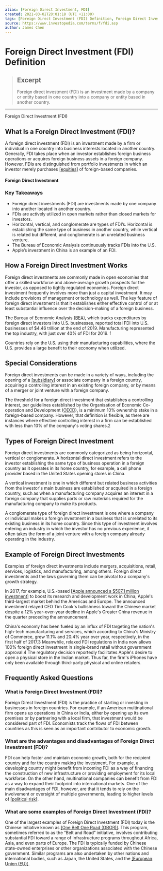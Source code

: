 ```yaml
---
alias: [Foreign Direct Investment, FDI]
created: 2021-03-02T20:01:18 (UTC +11:00)
tags: [Foreign Direct Investment (FDI) Definition, Foreign Direct Investment (FDI)]
source: https://www.investopedia.com/terms/f/fdi.asp
author: James Chen
---
```


# Foreign Direct Investment (FDI) Definition

> ## Excerpt
> Foreign direct investment (FDI) is an investment made by a company or entity based in one country into a company or entity based in another country.

---

Foreign Direct Investment (FDI)
## What Is a Foreign Direct Investment (FDI)?

A foreign direct investment (FDI) is an investment made by a firm or individual in one country into business interests located in another country. Generally, FDI takes place when an investor establishes foreign business operations or acquires foreign business assets in a foreign company. However, FDIs are distinguished from portfolio investments in which an investor merely purchases [[equities]](https://www.investopedia.com/terms/e/equity.asp) of foreign-based companies.

#### Foreign Direct Investment

### Key Takeaways

-   Foreign direct investments (FDI) are investments made by one company into another located in another country.
-   FDIs are actively utilized in open markets rather than closed markets for investors.
-   Horizontal, vertical, and conglomerate are types of FDI’s. Horizontal is establishing the same type of business in another country, while vertical is related but different, and conglomerate is an unrelated business venture. 
-   The Bureau of Economic Analysis continuously tracks FDIs into the U.S.
-   Apple’s investment in China is an example of an FDI. 

## How a Foreign Direct Investment Works

Foreign direct investments are commonly made in open economies that offer a skilled workforce and above-average growth prospects for the investor, as opposed to tightly regulated economies. Foreign direct investment frequently involves more than just a capital investment. It may include provisions of management or technology as well. The key feature of foreign direct investment is that it establishes either effective control of or at least substantial influence over the decision-making of a foreign business.

The Bureau of Economic Analysis ([BEA](https://www.investopedia.com/terms/b/bea.asp)), which tracks expenditures by foreign direct investors into U.S. businesses, reported total FDI into U.S. businesses of $4.46 trillion at the end of 2019. Manufacturing represented the top industry, with just over 40% of FDI for 2019. 1

Countries rely on the U.S. using their manufacturing capabilities, where the U.S. provides a large benefit to their economy when utilized.

## Special Considerations

Foreign direct investments can be made in a variety of ways, including the opening of a [[subsidiary]](https://www.investopedia.com/terms/s/subsidiary.asp) or associate company in a foreign country, acquiring a controlling interest in an existing foreign company, or by means of a merger or joint venture with a foreign company.

The threshold for a foreign direct investment that establishes a controlling interest, per guidelines established by the Organisation of Economic Co-operation and Development ([OECD](https://www.investopedia.com/terms/o/oecd.asp)), is a minimum 10% ownership stake in a foreign-based company. However, that definition is flexible, as there are instances where effective controlling interest in a firm can be established with less than 10% of the company's voting shares.2

## Types of Foreign Direct Investment

Foreign direct investments are commonly categorized as being horizontal, vertical or conglomerate. A horizontal direct investment refers to the investor establishing the same type of business operation in a foreign country as it operates in its home country, for example, a cell phone provider based in the United States opening stores in China. 

A vertical investment is one in which different but related business activities from the investor's main business are established or acquired in a foreign country, such as when a manufacturing company acquires an interest in a foreign company that supplies parts or raw materials required for the manufacturing company to make its products.

A conglomerate type of foreign direct investment is one where a company or individual makes a foreign investment in a business that is unrelated to its existing business in its home country. Since this type of investment involves entering an industry in which the investor has no previous experience, it often takes the form of a joint venture with a foreign company already operating in the industry.

## Example of Foreign Direct Investments

Examples of foreign direct investments include mergers, acquisitions, retail, services, logistics, and manufacturing, among others. Foreign direct investments and the laws governing them can be pivotal to a company's growth strategy. 

In 2017, for example, U.S.-based [[Apple announced a $507.1 million investment]](https://www.cnbc.com/2017/03/17/apple-china-two-more-research-centers-as-challenges-continue.html) to boost its research and development work in China, Apple's third-largest market behind the Americas and Europe. The announced investment relayed CEO Tim Cook's bullishness toward the Chinese market despite a 12% year-over-year decline in Apple's Greater China revenue in the quarter preceding the announcement. 

China's economy has been fueled by an influx of FDI targeting the nation's high-tech manufacturing and services, which according to China's Ministry of Commerce, grew 11.1% and 20.4% year over year, respectively, in the first half of 2017.3 Meanwhile, relaxed FDI regulations in India now allows 100% foreign direct investment in single-brand retail without government approval.4 The regulatory decision reportedly facilitates Apple's desire to open a physical store in the Indian market. Thus far, the firm's iPhones have only been available through third-party physical and online retailers.

## Frequently Asked Questions

### What is Foreign Direct Investment (FDI)?

Foreign Direct Investment (FDI) is the practice of starting or investing in businesses in foreign countries. For example, if an American multinational firm opens up operations in China or India, either by opening up its own premises or by partnering with a local firm, that investment would be considered part of FDI. Economists track the flows of FDI between countries as this is seen as an important contributor to economic growth.

### What are the advantages and disadvantages of Foreign Direct Investment (FDI)?

FDI can help foster and maintain economic growth, both for the recipient country and for the country making the investment. For example, a developing country might benefit from incoming FDI as a way of financing the construction of new infrastructure or providing employment for its local workforce. On the other hand, multinational companies can benefit from FDI as a way to expand their footprint into international markets. One of the main disadvantages of FDI, however, are that it tends to rely on the involvement or oversight of multiple governments, leading to higher levels of [[political risk]](https://www.investopedia.com/terms/p/politicalrisk.asp).

### What are some examples of Foreign Direct Investment (FDI)?

One of the largest examples of Foreign Direct Investment (FDI) today is the Chinese initiative known as [[One Belt One Road (OBOR)]](https://www.investopedia.com/terms/o/one-belt-one-road-obor.asp). This program, sometimes referred to as the “Belt and Road” initiative, involves contributing substantial FDI toward a range of infrastructure programs throughout Africa, Asia, and even parts of Europe. The FDI is typically funded by Chinese state-owned enterprises or other organizations associated with the Chinese government. Similar programs are also undertaken by other nations and international bodies, such as Japan, the United States, and the [[European Union (EU)]](https://www.investopedia.com/terms/e/europeanunion.asp).
